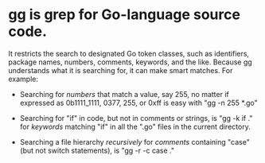 
# gg is grep for Go-language source code. 

It restricts the search to
designated Go token classes, such as identifiers, package names, numbers, comments, keywords, and
the like. Because gg understands what it is searching for, it can make smart matches. For
example:

* Searching for _numbers_ that match a value, say 255, no matter if expressed as 0b1111_1111, 0377, 255, or 0xff is easy with "gg -n 255 *.go"

* Searching for "if" in code, but not in comments or strings, is "gg -k if ." for _keywords_ matching "if" in all the ".go" files in the current directory.

* Searching a file hierarchy _recursively_ for _comments_ containing "case" (but not
  switch statements), is "gg -r -c case ."
